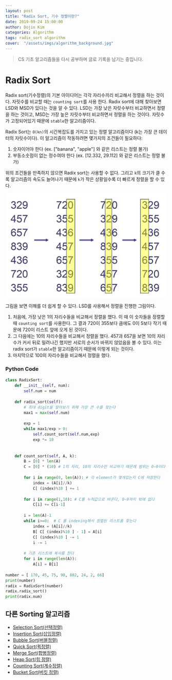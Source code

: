 ```yaml
---
layout: post
title: "Radix Sort, 기수 정렬이란?"
date: 2019-09-24 15:00:00
author: Dojin Kim
categories: Algorithm
tags: radix_sort algorithm
cover:  "/assets/imgs/algorithm_background.jpg"
---
```

> CS 기초 알고리즘들을 다시 공부하며 글로 기록을 남기는 중입니다.

# Radix Sort

Radix sort(기수정렬)의 기본 아이디어는 각각 자리수끼리 비교해서 정렬을 하는 것이다. 자릿수를 비교할 때는 `counting sort`를 사용 한다. Radix sort에 대해 찾아보면 LSD와 MSD가 있다는 것을 알 수 있다. LSD는 가장 낮은 자릿수부터 비교하면서 정렬을 하는 것이고, MSD는 가장 높은 자릿수부터 비교하면서 정렬을 하는 것이다. 자릿수가 고정되어있기 때문에 `stable`한 알고리즘이다.

Radix Sort는 `O(kn)`의 시간복잡도를 가지고 있는 정렬 알고리즘이다 (k는 가장 큰 데이터의 자릿수이다). 이 알고리즘이 작동하려면 몇가지의 조건들이 필요하다:

1. 숫자이어야 한다 (ex. ["banana", "apple"] 와 같은 리스트는 정렬 불가)
2. 부동소숫점이 없는 정수여야 한다 (ex. [12.332, 29.112] 와 같은 리스트는 정렬 불가)

위의 조건들을 만족하지 않으면 Radix sort는 사용할 수 없다. 그리고 `k`의 크기가 클 수록 알고리즘의 속도도 늘어나기 때문에 `k`가 작은 상황일수록 더 빠르게 정렬을 할 수 있다. 

<div align="center">
<img src="/assets/imgs/cs/radix_sort.png" style="width:500px"/>
</div>

그림을 보면 이해를 더 쉽게 할 수 있다. LSD를 사용해서 정렬을 진행한 그림이다.

1. 처음에, 가장 낮은 1의 자리수들을 비교해서 정렬을 했다. 이 때 이 숫자들을 정렬할 때 `counting sort`를 사용한다. 그 결과 720이 355보다 큼에도 0이 5보다 작기 때문에 720이 리스트 앞에 오게 된 것이다. 
2. 그 다음에는 10의 자리수들을 비교해서 정렬을 했다. 457과 657을 보면 10의 자리수가 커서 뒤로 밀려나긴 했지만 서로의 순서가 바뀌지 않았음을 볼 수 있다. 이는 radix sort가 `stable`한 알고리즘이기 때문에 이렇게 되는 것이다.
3. 마지막으로 100의 자리수들을 비교해서 정렬을 했다.

### Python Code

```python
class RadixSort:
    def __init__(self, num):
        self.num = num

    def radix_sort(self):
        # 최대 digit을 알아보기 위해 가장 큰 수를 찾는다
        max1 = max(self.num) 
    
        exp = 1
        while max1/exp > 0: 
            self.count_sort(self.num,exp) 
            exp *= 10


    def count_sort(self, A, k):
        B = [0] * len(A)
        C = [0] * (10) # 1의 자리, 10의 자리수만 비교하기 때문에 범위는 0~9이다

        for i in range(0, len(A)): # 각 element가 몇개있는지 C에 저장한다
            index = (A[i]//k) 
            C[ (index)%10 ] += 1
        
        for i in range(1,10): # C를 누적값으로 바꾼다, 0~9까지 밖에 없다
            C[i] += C[i-1]

        i = len(A)-1
        while i>=0:  # C 를 indexing해서 정렬된 리스트를 찾는다
            index = (A[i]//k) 
            B[ C[ (index)%10 ] - 1] = A[i] 
            C[ (index)%10 ] -= 1
            i -= 1

        # 기존 리스트에 복사를 한다
        for i in range(len(A)): 
            A[i] = B[i]

number = [ 170, 45, 75, 90, 802, 24, 2, 66] 
print(number)
radix = RadixSort(number)
radix.radix_sort() 
print(radix.num)
```


## 다른 Sorting 알고리즘
- [Selection Sort(선택정렬)](https://dojinkimm.github.io/algorithm/2019/09/13/sort-algorithm-2.html)
- [Insertion Sort(삽입정렬)](https://dojinkimm.github.io/algorithm/2019/09/13/sort-algorithm-3.html)
- [Bubble Sort(버블정렬)](https://dojinkimm.github.io/algorithm/2019/09/14/sort-algorithm-4.html)
- [Quick Sort(퀵정렬)](https://dojinkimm.github.io/algorithm/2019/09/15/sort-algorithm-5.html)
- [Merge Sort(합병정렬)](https://dojinkimm.github.io/algorithm/2019/09/18/sort-algorithm-6.html)
- [Heap Sort(힙 정렬)](https://dojinkimm.github.io/algorithm/2019/09/19/sort-algorithm-7.html)
- [Counting Sort(계수정렬)](https://dojinkimm.github.io/algorithm/2019/09/22/sort-algorithm-8.html)
- [Bucket Sort(버킷 정렬)](https://dojinkimm.github.io/algorithm/2019/09/28/sort-algorithm-10.html)



